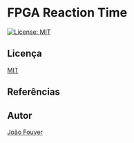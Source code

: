 # FPGA Reaction Time

[![License: MIT](https://img.shields.io/badge/License-MIT-yellow.svg)](https://opensource.org/licenses/MIT)

## Licença
[MIT](https://raw.githubusercontent.com/joaofouyer/computer-graphics-python/master/LICENSE)

## Referências

## Autor

[João Fouyer](http://lattes.cnpq.br/9901346603428982)
